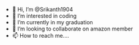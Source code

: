 - 👋 Hi, I’m @Srikanth1904
- 👀 I’m interested in coding
- 🌱 I’m currently in my graduation
- 💞️ I’m looking to collaborate on amazon member
- 📫 How to reach me....

<!---
Srikanth1904/Srikanth1904 is a ✨ special ✨ repository because its `README.md` (this file) appears on your GitHub profile.
You can click the Preview link to take a look at your changes.
--->

